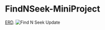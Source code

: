 # FindNSeek-MiniProject

[ERD](https://lucid.app/lucidchart/7d2520c7-57c8-4b63-a8f4-83c51fed858f/edit?viewport_loc=-2923%2C-2859%2C11082%2C5042%2C0_0&invitationId=inv_f1fe26c2-4691-402a-b714-395326c1e371 "The best search engine for privacy").
![Find N Seek Update](https://github.com/anzalass/FindNSeek-MiniProject/assets/109114576/406bbd8a-1b57-4152-9ea9-918e32f3b937)


